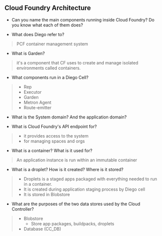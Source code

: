 ## Cloud Foundry Architecture

- Can you name the main components running inside Cloud Foundry? Do you know what each of them does?

- What does Diego refer to?
> PCF container management system

- What is Garden?
> it's a component that CF uses to create and manage isolated environments called containers.

- What components run in a Diego Cell?
> - Rep
> - Executor
> - Garden
> - Metron Agent
> - Route-emitter

- What is the System domain? And the application domain?

- What is Cloud Foundry's API endpoint for?
> - it provides access to the system
> - for managing spaces and orgs

- What is a container? What is it used for?
> An application instance is run within an immutable container

- What is a droplet? How is it created? Where is it stored?
> - Droplets is a staged apps packaged with everything needed to run in a container.
> - It is created during application staging process by Diego cell
> - It is stored in Blobstore

- What are the purposes of the two data stores used by the Cloud Controller?
> - Blobstore
>    - Store app packages, buildpacks, droplets
> - Database (CC_DB)
